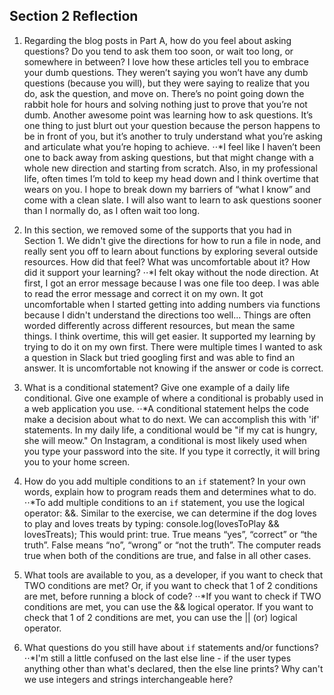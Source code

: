 ## Section 2 Reflection

1. Regarding the blog posts in Part A, how do you feel about asking questions? Do you tend to ask them too soon, or wait too long, or somewhere in between?
I love how these articles tell you to embrace your dumb questions. They weren’t saying you won’t have any dumb questions (because you will), but they were saying to realize that you do, ask the question, and move on. There’s no point going down the rabbit hole for hours and solving nothing just to prove that you’re not dumb. Another awesome point was learning how to ask questions. It’s one thing to just blurt out your question because the person happens to be in front of you, but it’s another to truly understand what you’re asking and articulate what you’re hoping to achieve.
⋅⋅*I feel like I haven’t been one to  back away from asking questions, but that might change with a whole new direction and starting from scratch. Also, in my professional life, often times I’m told to keep my head down and I think overtime that wears on you. I hope to break down my barriers of “what I know” and come with a clean slate. I will also want to learn to ask questions sooner than I normally do, as I often wait too long.

1. In this section, we removed some of the supports that you had in Section 1. We didn't give the directions for how to run a file in node, and really sent you off to learn about functions by exploring several outside resources. How did that feel? What was uncomfortable about it? How did it support your learning?
⋅⋅*I felt okay without the node direction. At first, I got an error message because I was one file too deep. I was able to read the error message and correct it on my own. It got uncomfortable when I started getting into adding numbers via functions because I didn't understand the directions too well... Things are often worded differently across different resources, but mean the same things. I think overtime, this will get easier. It supported my learning by trying to do it on my own first. There were multiple times I wanted to ask a question in Slack but tried googling first and was able to find an answer. It is uncomfortable not knowing if the answer or code is correct.

1. What is a conditional statement? Give one example of a daily life conditional. Give one example of where a conditional is probably used in a web application you use.
⋅⋅*A conditional statement helps the code make a decision about what to do next. We can accomplish this with 'if' statements. In my daily life, a conditional would be "if my cat is hungry, she will meow." On Instagram, a conditional is most likely used when you type your password into the site. If you type it correctly, it will bring you to your home screen.

1. How do you add multiple conditions to an `if` statement? In your own words, explain how to program reads them and determines what to do.
⋅⋅*To add multiple conditions to an `if` statement, you use the logical operator: &&. Similar to the exercise, we can determine if the dog loves to play and loves treats by typing:
console.log(lovesToPlay && lovesTreats); This would print: true. True means “yes”, “correct” or “the truth”. False means “no”, “wrong” or “not the truth”. The computer reads true when both of the conditions are true, and false in all other cases.

1. What tools are available to you, as a developer, if you want to check that TWO conditions are met? Or, if you want to check that 1 of 2 conditions are met, before running a block of code?
⋅⋅*If you want to check if TWO conditions are met, you can use the && logical operator. If you want to check that 1 of 2 conditions are met, you can use the || (or) logical operator.

1. What questions do you still have about `if` statements and/or functions?
⋅⋅*I'm still a little confused on the last else line - if the user types anything other than what's declared, then the else line prints? Why can't we use integers and strings interchangeable here?
